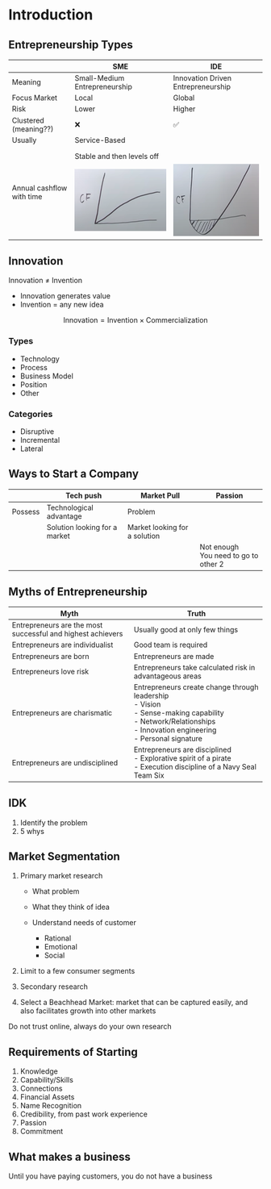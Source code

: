 # Introduction

## Entrepreneurship Types

|                            | SME                                                          | IDE                                                          |
| -------------------------- | ------------------------------------------------------------ | ------------------------------------------------------------ |
| Meaning                    | Small-Medium Entrepreneurship                                | Innovation Driven Entrepreneurship                           |
| Focus Market               | Local                                                        | Global                                                       |
| Risk                       | Lower                                                        | Higher                                                       |
| Clustered<br />(meaning??) | ❌                                                            | ✅                                                            |
| Usually                    | Service-Based                                                |                                                              |
| Annual cashflow with time  | Stable and then levels off<br /><br />![image-20240821180252170](./assets/image-20240821180252170.png) | <br /><br />![image-20240821180446004](./assets/image-20240821180446004.png) |

## Innovation

Innovation $\ne$ Invention

- Innovation generates value
- Invention = any new idea

$$
\text{Innovation} = \text{Invention} \times \text{Commercialization}
$$

### Types

- Technology
- Process
- Business Model
- Position
- Other

### Categories

- Disruptive
- Incremental
- Lateral

## Ways to Start a Company

|         | Tech push                     | Market Pull                   | Passion                                   |
| ------- | ----------------------------- | ----------------------------- | ----------------------------------------- |
| Possess | Technological advantage       | Problem                       |                                           |
|         | Solution looking for a market | Market looking for a solution |                                           |
|         |                               |                               | Not enough<br />You need to go to other 2 |

## Myths of Entrepreneurship

| Myth                                                        | Truth                                                        |
| ----------------------------------------------------------- | ------------------------------------------------------------ |
| Entrepreneurs are the most successful and highest achievers | Usually good at only few things                              |
| Entrepreneurs are individualist                             | Good team is required                                        |
| Entrepreneurs are born                                      | Entrepreneurs are made                                       |
| Entrepreneurs love risk                                     | Entrepreneurs take calculated risk in advantageous areas     |
| Entrepreneurs are charismatic                               | Entrepreneurs create change through leadership<br />- Vision<br />- Sense-making capability<br />- Network/Relationships<br />- Innovation engineering<br />- Personal signature |
| Entrepreneurs are undisciplined                             | Entrepreneurs are disciplined<br />- Explorative spirit of a pirate<br />- Execution discipline of a Navy Seal Team Six |

## IDK

1. Identify the problem
2. 5 whys

## Market Segmentation

1. Primary market research

   - What problem

   - What they think of idea

   - Understand needs of customer
     - Rational
     - Emotional
     - Social

2. Limit to a few consumer segments

3. Secondary research

4. Select a Beachhead Market: market that can be captured easily, and also facilitates growth into other markets

Do not trust online, always do your own research

## Requirements of Starting

1. Knowledge
2. Capability/Skills
3. Connections
4. Financial Assets
5. Name Recognition
6. Credibility, from past work experience
7. Passion
8. Commitment

## What makes a business

Until you have paying customers, you do not have a business
